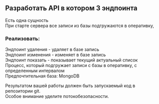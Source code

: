 ## Разработать API в котором 3 эндпоинта
Есть одна сущность<br>
При старте сервера все записи из базы подгружаются в оперативку,
### Реализовать:
Эндпоинт удаления - удаляет в базе запись<br>
Эндпоинт изменения - изменяет в базе запись<br>
Эндпоинт показать - показывает текущий актуальный список<br>
Процесс, который подгружает записи с базы в оперативку, с определенным интервалом<br>
Предпочтительная база: MongoDB

Результатом вашей работы должен быть запускаемый код в репозитории git.<br>
Особое внимание уделите потокобезопасности.